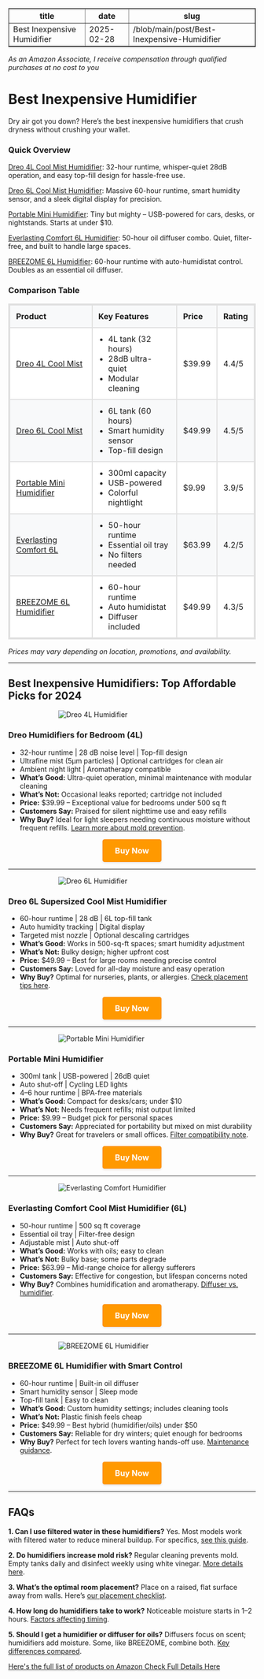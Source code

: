 <table border="1" cellpadding="5" cellspacing="0" width="100%">
  <tr>
    <th>title</th>
    <th>date</th>
    <th>slug</th>
  </tr>
  <tr>
    <td>Best Inexpensive Humidifier</td>
    <td >2025-02-28</td>
    <td>/blob/main/post/Best-Inexpensive-Humidifier</td>
  </tr>
</table><i>As an Amazon Associate, I receive compensation through qualified purchases at no cost to you</i><h1>Best Inexpensive Humidifier</h2>
Dry air got you down? Here’s the best inexpensive humidifiers that crush dryness without crushing your wallet.
<h3>Quick Overview</h3>
<a href="https://www.kqzyfj.com/click-101298825-15331933?url=https%3A%2F%2Fwww.dreo.com%2Fcollections%2Fhumidifiers">Dreo 4L Cool Mist Humidifier</a>: 32-hour runtime, whisper-quiet 28dB operation, and easy top-fill design for hassle-free use.

<a href="https://www.kqzyfj.com/click-101298825-15331933?url=https%3A%2F%2Fwww.dreo.com%2Fcollections%2Fhumidifiers">Dreo 6L Cool Mist Humidifier</a>: Massive 60-hour runtime, smart humidity sensor, and a sleek digital display for precision.

<a href="https://www.amazon.com/dp/B0C9DDCKM3?tag=reimagininghe-20">Portable Mini Humidifier</a>: Tiny but mighty – USB-powered for cars, desks, or nightstands. Starts at under $10.

<a href="https://www.amazon.com/dp/B077Z2QCS5?tag=reimagininghe-20">Everlasting Comfort 6L Humidifier</a>: 50-hour oil diffuser combo. Quiet, filter-free, and built to handle large spaces.

<a href="https://www.amazon.com/dp/B0CRD8CRC2?tag=reimagininghe-20">BREEZOME 6L Humidifier</a>: 60-hour runtime with auto-humidistat control. Doubles as an essential oil diffuser.
<h3>Comparison Table</h3>
<table style="border: 2px solid #e0e0e0; border-collapse: collapse; width: 100%;">
<tbody>
<tr style="background-color: #f8f9fa;">
<th style="border: 2px solid #e0e0e0; padding: 12px; text-align: left;">Product</th>
<th style="border: 2px solid #e0e0e0; padding: 12px; text-align: left;">Key Features</th>
<th style="border: 2px solid #e0e0e0; padding: 12px; text-align: left;">Price</th>
<th style="border: 2px solid #e0e0e0; padding: 12px; text-align: left;">Rating</th>
</tr>
<tr style="background-color: #ffffff;">
<td style="border: 2px solid #e0e0e0; padding: 12px;"><a href="https://www.kqzyfj.com/click-101298825-15331933?url=https%3A%2F%2Fwww.dreo.com%2Fcollections%2Fhumidifiers">Dreo 4L Cool Mist</a></td>
<td style="border: 2px solid #e0e0e0; padding: 12px;">
<ul style="margin: 0; padding-left: 20px;">
 	<li>4L tank (32 hours)</li>
 	<li>28dB ultra-quiet</li>
 	<li>Modular cleaning</li>
</ul>
</td>
<td style="border: 2px solid #e0e0e0; padding: 12px;">$39.99</td>
<td style="border: 2px solid #e0e0e0; padding: 12px;">4.4/5</td>
</tr>
<tr style="background-color: #f8f9fa;">
<td style="border: 2px solid #e0e0e0; padding: 12px;"><a href="https://www.kqzyfj.com/click-101298825-15331933?url=https%3A%2F%2Fwww.dreo.com%2Fcollections%2Fhumidifiers">Dreo 6L Cool Mist</a></td>
<td style="border: 2px solid #e0e0e0; padding: 12px;">
<ul style="margin: 0; padding-left: 20px;">
 	<li>6L tank (60 hours)</li>
 	<li>Smart humidity sensor</li>
 	<li>Top-fill design</li>
</ul>
</td>
<td style="border: 2px solid #e0e0e0; padding: 12px;">$49.99</td>
<td style="border: 2px solid #e0e0e0; padding: 12px;">4.5/5</td>
</tr>
<tr style="background-color: #ffffff;">
<td style="border: 2px solid #e0e0e0; padding: 12px;"><a href="https://www.amazon.com/dp/B0C9DDCKM3?tag=reimagininghe-20">Portable Mini Humidifier</a></td>
<td style="border: 2px solid #e0e0e0; padding: 12px;">
<ul style="margin: 0; padding-left: 20px;">
 	<li>300ml capacity</li>
 	<li>USB-powered</li>
 	<li>Colorful nightlight</li>
</ul>
</td>
<td style="border: 2px solid #e0e0e0; padding: 12px;">$9.99</td>
<td style="border: 2px solid #e0e0e0; padding: 12px;">3.9/5</td>
</tr>
<tr style="background-color: #f8f9fa;">
<td style="border: 2px solid #e0e0e0; padding: 12px;"><a href="https://www.amazon.com/dp/B077Z2QCS5?tag=reimagininghe-20">Everlasting Comfort 6L</a></td>
<td style="border: 2px solid #e0e0e0; padding: 12px;">
<ul style="margin: 0; padding-left: 20px;">
 	<li>50-hour runtime</li>
 	<li>Essential oil tray</li>
 	<li>No filters needed</li>
</ul>
</td>
<td style="border: 2px solid #e0e0e0; padding: 12px;">$63.99</td>
<td style="border: 2px solid #e0e0e0; padding: 12px;">4.2/5</td>
</tr>
<tr style="background-color: #ffffff;">
<td style="border: 2px solid #e0e0e0; padding: 12px;"><a href="https://www.amazon.com/dp/B0CRD8CRC2?tag=reimagininghe-20">BREEZOME 6L Humidifier</a></td>
<td style="border: 2px solid #e0e0e0; padding: 12px;">
<ul style="margin: 0; padding-left: 20px;">
 	<li>60-hour runtime</li>
 	<li>Auto humidistat</li>
 	<li>Diffuser included</li>
</ul>
</td>
<td style="border: 2px solid #e0e0e0; padding: 12px;">$49.99</td>
<td style="border: 2px solid #e0e0e0; padding: 12px;">4.3/5</td>
</tr>
</tbody>
</table>
<i>Prices may vary depending on location, promotions, and availability.</i>

<hr />

<div></div>
<h2>Best Inexpensive Humidifiers: Top Affordable Picks for 2024</h2>
<!-- Dreo 4L Humidifier -->
<img style="max-width: 300px; margin: 15px auto; display: block;" src="https://5starchoices.com/wp-content/uploads/2025/02/61-0-iwPqmL._AC_SX679.jpg" alt="Dreo 4L Humidifier" />
<h3>Dreo Humidifiers for Bedroom (4L)</h3>
<ul>
 	<li>32-hour runtime | 28 dB noise level | Top-fill design</li>
 	<li>Ultrafine mist (5μm particles) | Optional cartridges for clean air</li>
 	<li>Ambient night light | Aromatherapy compatible</li>
 	<li><strong>What’s Good:</strong> Ultra-quiet operation, minimal maintenance with modular cleaning</li>
 	<li><strong>What’s Not:</strong> Occasional leaks reported; cartridge not included</li>
 	<li><strong>Price:</strong> $39.99 – Exceptional value for bedrooms under 500 sq ft</li>
 	<li><strong>Customers Say:</strong> Praised for silent nighttime use and easy refills</li>
 	<li><strong>Why Buy?</strong> Ideal for light sleepers needing continuous moisture without frequent refills. <a href="https://5starchoices.com/do-humidifiers-cause-mold/">Learn more about mold prevention</a>.</li>
</ul>
<div style="width: 100%; min-height: 25px; margin-top: 15px; text-align: center;"><a style="display: inline-block; padding: 12px 24px; background-color: #ff9900; color: #ffffff; text-decoration: none; font-weight: bold; font-size: 16px; border-radius: 4px; transition: all 0.3s ease; border: 1px solid #FF8800; box-shadow: 0 2px 4px rgba(0, 0, 0, 0.1);" href="https://www.kqzyfj.com/click-101298825-15331933?url=https%3A%2F%2Fwww.dreo.com%2Fcollections%2Fhumidifiers"><strong>Buy Now</strong></a></div>

<hr />

<!-- Dreo 6L Humidifier -->
<img style="max-width: 300px; margin: 15px auto; display: block;" src="https://5starchoices.com/wp-content/uploads/2025/02/61DEu51vlFL._AC_SY879.jpg" alt="Dreo 6L Humidifier" />
<h3>Dreo 6L Supersized Cool Mist Humidifier</h3>
<ul>
 	<li>60-hour runtime | 28 dB | 6L top-fill tank</li>
 	<li>Auto humidity tracking | Digital display</li>
 	<li>Targeted mist nozzle | Optional descaling cartridges</li>
 	<li><strong>What’s Good:</strong> Works in 500-sq-ft spaces; smart humidity adjustment</li>
 	<li><strong>What’s Not:</strong> Bulky design; higher upfront cost</li>
 	<li><strong>Price:</strong> $49.99 – Best for large rooms needing precise control</li>
 	<li><strong>Customers Say:</strong> Loved for all-day moisture and easy operation</li>
 	<li><strong>Why Buy?</strong> Optimal for nurseries, plants, or allergies. <a href="https://5starchoices.com/where-to-place-humidifier/">Check placement tips here</a>.</li>
</ul>
<div style="width: 100%; min-height: 25px; margin-top: 15px; text-align: center;"><a style="display: inline-block; padding: 12px 24px; background-color: #ff9900; color: #ffffff; text-decoration: none; font-weight: bold; font-size: 16px; border-radius: 4px; transition: all 0.3s ease; border: 1px solid #FF8800; box-shadow: 0 2px 4px rgba(0, 0, 0, 0.1);" href="https://www.kqzyfj.com/click-101298825-15331933?url=https%3A%2F%2Fwww.dreo.com%2Fcollections%2Fhumidifiers"><strong>Buy Now</strong></a></div>

<hr />

<!-- Mini USB-Powered Humidifier -->
<img style="max-width: 300px; margin: 15px auto; display: block;" src="https://5starchoices.com/wp-content/uploads/2025/02/1_71-CzMHahKL._AC_SL1500.jpg" alt="Portable Mini Humidifier" />
<h3>Portable Mini Humidifier</h3>
<ul>
 	<li>300ml tank | USB-powered | 26dB quiet</li>
 	<li>Auto shut-off | Cycling LED lights</li>
 	<li>4–6 hour runtime | BPA-free materials</li>
 	<li><strong>What’s Good:</strong> Compact for desks/cars; under $10</li>
 	<li><strong>What’s Not:</strong> Needs frequent refills; mist output limited</li>
 	<li><strong>Price:</strong> $9.99 – Budget pick for personal spaces</li>
 	<li><strong>Customers Say:</strong> Appreciated for portability but mixed on mist durability</li>
 	<li><strong>Why Buy?</strong> Great for travelers or small offices. <a href="https://5starchoices.com/can-you-use-filtered-water-in-a-humidifier/">Filter compatibility note</a>.</li>
</ul>
<div style="width: 100%; min-height: 25px; margin-top: 15px; text-align: center;"><a style="display: inline-block; padding: 12px 24px; background-color: #ff9900; color: #ffffff; text-decoration: none; font-weight: bold; font-size: 16px; border-radius: 4px; transition: all 0.3s ease; border: 1px solid #FF8800; box-shadow: 0 2px 4px rgba(0, 0, 0, 0.1);" href="https://www.amazon.com/dp/B0C9DDCKM3?tag=reimagininghe-20"><strong>Buy Now</strong></a></div>

<hr />

<!-- Everlasting Comfort Humidifier -->
<img style="max-width: 300px; margin: 15px auto; display: block;" src="https://5starchoices.com/wp-content/uploads/2025/02/61zdb8LesL._AC_SL1500.jpg" alt="Everlasting Comfort Humidifier" />
<h3>Everlasting Comfort Cool Mist Humidifier (6L)</h3>
<ul>
 	<li>50-hour runtime | 500 sq ft coverage</li>
 	<li>Essential oil tray | Filter-free design</li>
 	<li>Adjustable mist | Auto shut-off</li>
 	<li><strong>What’s Good:</strong> Works with oils; easy to clean</li>
 	<li><strong>What’s Not:</strong> Bulky base; some parts degrade</li>
 	<li><strong>Price:</strong> $63.99 – Mid-range choice for allergy sufferers</li>
 	<li><strong>Customers Say:</strong> Effective for congestion, but lifespan concerns noted</li>
 	<li><strong>Why Buy?</strong> Combines humidification and aromatherapy. <a href="https://5starchoices.com/is-a-humidifier-the-same-as-a-diffuser/">Diffuser vs. humidifier</a>.</li>
</ul>
<div style="width: 100%; min-height: 25px; margin-top: 15px; text-align: center;"><a style="display: inline-block; padding: 12px 24px; background-color: #ff9900; color: #ffffff; text-decoration: none; font-weight: bold; font-size: 16px; border-radius: 4px; transition: all 0.3s ease; border: 1px solid #FF8800; box-shadow: 0 2px 4px rgba(0, 0, 0, 0.1);" href="https://www.amazon.com/dp/B077Z2QCS5?tag=reimagininghe-20"><strong>Buy Now</strong></a></div>

<hr />

<!-- BREEZOME 6L Humidifier -->
<img style="max-width: 300px; margin: 15px auto; display: block;" src="https://5starchoices.com/wp-content/uploads/2025/02/61F3ULk6z5L._AC_SL1500.jpg" alt="BREEZOME 6L Humidifier" />
<h3>BREEZOME 6L Humidifier with Smart Control</h3>
<ul>
 	<li>60-hour runtime | Built-in oil diffuser</li>
 	<li>Smart humidity sensor | Sleep mode</li>
 	<li>Top-fill tank | Easy to clean</li>
 	<li><strong>What’s Good:</strong> Custom humidity settings; includes cleaning tools</li>
 	<li><strong>What’s Not:</strong> Plastic finish feels cheap</li>
 	<li><strong>Price:</strong> $49.99 – Best hybrid (humidifier/oils) under $50</li>
 	<li><strong>Customers Say:</strong> Reliable for dry winters; quiet enough for bedrooms</li>
 	<li><strong>Why Buy?</strong> Perfect for tech lovers wanting hands-off use. <a href="https://5starchoices.com/how-often-to-change-humidifier-filter/">Maintenance guidance</a>.</li>
</ul>
<div style="width: 100%; min-height: 25px; margin-top: 15px; text-align: center;"><a style="display: inline-block; padding: 12px 24px; background-color: #ff9900; color: #ffffff; text-decoration: none; font-weight: bold; font-size: 16px; border-radius: 4px; transition: all 0.3s ease; border: 1px solid #FF8800; box-shadow: 0 2px 4px rgba(0, 0, 0, 0.1);" href="https://www.amazon.com/dp/B0CRD8CRC2?tag=reimagininghe-20"><strong>Buy Now</strong></a></div>

<hr />

<h2>FAQs</h2>
<strong>1. Can I use filtered water in these humidifiers?</strong>
Yes. Most models work with filtered water to reduce mineral buildup. For specifics, <a href="https://5starchoices.com/can-i-use-filtered-water-in-my-humidifier-from-fridge/">see this guide</a>.

<strong>2. Do humidifiers increase mold risk?</strong>
Regular cleaning prevents mold. Empty tanks daily and disinfect weekly using white vinegar. <a href="https://5starchoices.com/do-humidifiers-cause-mold/">More details here</a>.

<strong>3. What’s the optimal room placement?</strong>
Place on a raised, flat surface away from walls. Here’s <a href="https://5starchoices.com/where-to-place-humidifier/">our placement checklist</a>.

<strong>4. How long do humidifiers take to work?</strong>
Noticeable moisture starts in 1–2 hours. <a href="https://5starchoices.com/how-long-does-it-take-for-a-humidifier-to-work/">Factors affecting timing</a>.

<strong>5. Should I get a humidifier or diffuser for oils?</strong>
Diffusers focus on scent; humidifiers add moisture. Some, like BREEZOME, combine both. <a href="https://5starchoices.com/is-a-humidifier-the-same-as-a-diffuser/">Key differences compared</a>.
<div></div>
<a href=" https://www.amazon.com/s?k=best inexpensive humidifier&amp;tag=reimagininghe-20&amp;s=exact-aware-popularity-rank"> Here's the full list of products on Amazon </a><a href="https://5starchoices.com/best-inexpensive-humidifier/">Check Full Details Here